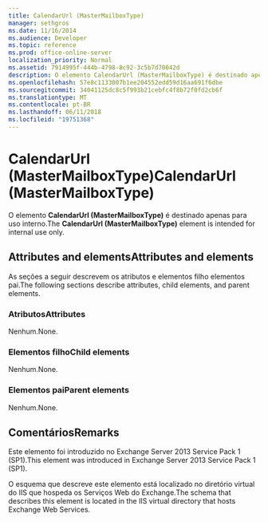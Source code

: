 ```yaml
---
title: CalendarUrl (MasterMailboxType)
manager: sethgros
ms.date: 11/16/2014
ms.audience: Developer
ms.topic: reference
ms.prod: office-online-server
localization_priority: Normal
ms.assetid: 7914995f-444b-4798-8c92-3c5b7d70042d
description: O elemento CalendarUrl (MasterMailboxType) é destinado apenas para uso interno.
ms.openlocfilehash: 57e8c1133007b1ee204552edd59d16aa691f6dbe
ms.sourcegitcommit: 34041125dc8c5f993b21cebfc4f8b72f0fd2cb6f
ms.translationtype: MT
ms.contentlocale: pt-BR
ms.lasthandoff: 06/11/2018
ms.locfileid: "19751368"
---
```

# <a name="calendarurl-mastermailboxtype"></a><span data-ttu-id="b3df2-103">CalendarUrl (MasterMailboxType)</span><span class="sxs-lookup"><span data-stu-id="b3df2-103">CalendarUrl (MasterMailboxType)</span></span>

<span data-ttu-id="b3df2-104">O elemento **CalendarUrl (MasterMailboxType)** é destinado apenas para uso interno.</span><span class="sxs-lookup"><span data-stu-id="b3df2-104">The **CalendarUrl (MasterMailboxType)** element is intended for internal use only.</span></span> 

## <a name="attributes-and-elements"></a><span data-ttu-id="b3df2-105">Attributes and elements</span><span class="sxs-lookup"><span data-stu-id="b3df2-105">Attributes and elements</span></span>

<span data-ttu-id="b3df2-106">As seções a seguir descrevem os atributos e elementos filho elementos pai.</span><span class="sxs-lookup"><span data-stu-id="b3df2-106">The following sections describe attributes, child elements, and parent elements.</span></span>
  
### <a name="attributes"></a><span data-ttu-id="b3df2-107">Atributos</span><span class="sxs-lookup"><span data-stu-id="b3df2-107">Attributes</span></span>

<span data-ttu-id="b3df2-108">Nenhum.</span><span class="sxs-lookup"><span data-stu-id="b3df2-108">None.</span></span>
  
### <a name="child-elements"></a><span data-ttu-id="b3df2-109">Elementos filho</span><span class="sxs-lookup"><span data-stu-id="b3df2-109">Child elements</span></span>

<span data-ttu-id="b3df2-110">Nenhum.</span><span class="sxs-lookup"><span data-stu-id="b3df2-110">None.</span></span>
  
### <a name="parent-elements"></a><span data-ttu-id="b3df2-111">Elementos pai</span><span class="sxs-lookup"><span data-stu-id="b3df2-111">Parent elements</span></span>

<span data-ttu-id="b3df2-112">Nenhum.</span><span class="sxs-lookup"><span data-stu-id="b3df2-112">None.</span></span>
  
## <a name="remarks"></a><span data-ttu-id="b3df2-113">Comentários</span><span class="sxs-lookup"><span data-stu-id="b3df2-113">Remarks</span></span>

<span data-ttu-id="b3df2-114">Este elemento foi introduzido no Exchange Server 2013 Service Pack 1 (SP1).</span><span class="sxs-lookup"><span data-stu-id="b3df2-114">This element was introduced in Exchange Server 2013 Service Pack 1 (SP1).</span></span>
  
<span data-ttu-id="b3df2-115">O esquema que descreve este elemento está localizado no diretório virtual do IIS que hospeda os Serviços Web do Exchange.</span><span class="sxs-lookup"><span data-stu-id="b3df2-115">The schema that describes this element is located in the IIS virtual directory that hosts Exchange Web Services.</span></span>
  

